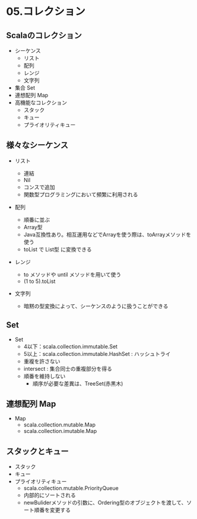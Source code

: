 # 05.コレクション

## Scalaのコレクション

- シーケンス
  - リスト
  - 配列
  - レンジ
  - 文字列
- 集合 Set
- 連想配列 Map
- 高機能なコレクション
  - スタック
  - キュー
  - プライオリティキュー

## 様々なシーケンス

- リスト
  - 連結
  - Nil
  - コンスで追加
  - 関数型プログラミングにおいて頻繁に利用される

- 配列
  - 順番に並ぶ
  - Array型
  - Java互換性あり。相互運用などでArrayを使う際は、toArrayメソッドを使う
  - toList で List型 に変換できる

- レンジ
  - to メソッドや until メソッドを用いて使う
  - (1 to 5).toList

- 文字列
  - 暗黙の型変換によって、シーケンスのように扱うことができる

## Set

- Set
  - 4以下：scala.collection.immutable.Set
  - 5以上：scala.collection.immutable.HashSet : ハッシュトライ
  - 重複を許さない
  - intersect : 集合同士の重複部分を得る
  - 順番を維持しない
    - 順序が必要な差異は、TreeSet(赤黒木)

## 連想配列 Map

- Map
  - scala.collection.mutable.Map
  - scala.collection.imutable.Map

## スタックとキュー

- スタック
- キュー
- プライオリティキュー
  - scala.collection.mutable.PriorityQueue
  - 内部的にソートされる
  - newBuliderメソッドの引数に、Ordering型のオブジェクトを渡して、ソート順番を変更する
  
